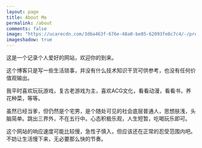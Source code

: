 ```yaml
---
layout: page
title: About Me
permalink: /about
comments: false
image: "https://ucarecdn.com/3d6a463f-676e-48a0-be05-62093fe8c7c4/-/preview/1000x666/"
imageshadow: true
---
```


这是一个记录个人爱好的网站，欢迎你的到来。

这个博客只是写一些生活琐事，并没有什么技术知识干货可供参考，也没有任何价值观输出。

我平时喜欢玩玩游戏，复古老游戏为主，喜欢ACG文化，看看动漫，看看书，养花种菜，等等。

虽然已经当爹，但仍然是个宅男，是个随处可见的社会底层普通人，思想肤浅，头脑简单。跳出三界外，不在五行中。心态积极乐观，人生短暂，吃喝玩乐即可。

这个网站的响应速度可能比较慢，急性子慎入，但应该还在正常的忍受范围内吧。不妨让生活慢下来，无必要那么快的节奏。
